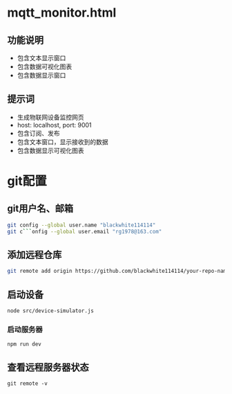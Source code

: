 # mqtt_monitor.html
## 功能说明
- 包含文本显示窗口
- 包含数据可视化图表
- 包含数据显示窗口

## 提示词 
- 生成物联网设备监控网页
- host: localhost, port: 9001
- 包含订阅、发布
- 包含文本窗口，显示接收到的数据
- 包含数据显示可视化图表
#  git配置
## git用户名、邮箱    
```bash
git config --global user.name "blackwhite114114"
git c```onfig --global user.email "rg1978@163.com"
```
## 添加远程仓库
``` bash
git remote add origin https://github.com/blackwhite114114/your-repo-name.git
```
##  启动设备
```
node src/device-simulator.js
```
### 启动服务器
```
npm run dev
```

## 查看远程服务器状态
```
git remote -v
```

